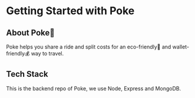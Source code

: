 # Getting Started with Poke

## About Poke🚗
Poke helps you share a ride and split costs for an eco-friendly🌳 and wallet-friendly💰 way to travel.

## Tech Stack
This is the backend repo of Poke, we use Node, Express and MongoDB.

